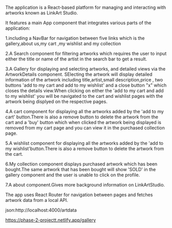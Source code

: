 The application is a React-based platform for managing and interacting with artworks known as LinkArt Studio. 

It features a main App component that integrates various parts of the application:

1.including a NavBar for navigation between five links which is the gallery,about us,my cart ,my wishlist and my collection

2.A Search component for filtering artworks which requires the user to input either the title or name of the artist in the search bar to get a result.

3.A Gallery for displaying and selecting artworks, and detailed views via the ArtworkDetails component. SElecting the artwork will display detailed information of the artwork including title,artist,small description,price , two buttons 'add to my cart and add to my wishlist' and a close button "x" which closes the details view.When clicking on either the 'add to my cart and add to my wishlist' you will be navigated to the cart and wishlist pages with the artwork being displyed on the  respective pages.

4.A cart component for displaying all the artworks added by the 'add to my cart' button.There is also a remove button to delete the artwork from the cart and a 'buy' button which when clicked the artwork being displayed is removed from my cart page and you can view it in the purchased collection page.

5.A wishlist component for displaying all the artworks added by the 'add to my wishlist'button.There is also a remove button to delete the artwork from the cart.

6.My collection component displays purchased artwork which has been bought.The same artwork that has been bought will show 'SOLD' in the gallery component and the user is unable to click on the profile.

7.A about component.Gives more background information on LinkArtStudio.

The app uses React Router for navigation between pages and fetches artwork data from a local API. 

json:http://localhost:4000/artdata

https://phase-2-projectt.netlify.app/gallery
